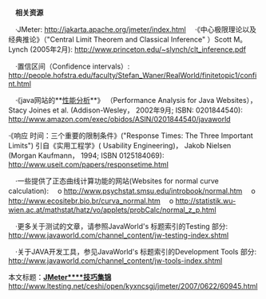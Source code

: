  　**相关资源** 

 　·JMeter: http://jakarta.apache.org/jmeter/index.html 
 　·《中心极限理论以及经典推论》（"Central Limit Theorem and Classical Inference" ）Scott M。 Lynch (2005年2月): http://www.princeton.edu/~slynch/clt_inference.pdf 

 　·置信区间（Confidence intervals）: http://people.hofstra.edu/faculty/Stefan_Waner/RealWorld/finitetopic1/confint.html 

 　·《java网站的**[性能分析](http://www.ltesting.net/html/95/category-catid-95.html)**》 （Performance Analysis for Java Websites）， Stacy Joines et al. (Addison-Wesley， 2002年9月; ISBN: 0201844540): http://www.amazon.com/exec/obidos/ASIN/0201844540/javaworld 

 ·《响应 时间：三个重要的限制条件》("Response Times: The Three Important Limits") 引自《实用工程学》( Usability Engineering)， Jakob Nielsen (Morgan Kaufmann， 1994; ISBN 0125184069): http://www.useit.com/papers/responsetime.html 

 　·一些提供了正态曲线计算功能的网站(Websites for normal curve calculation): 
 　o    http://www.psychstat.smsu.edu/introbook/normal.htm 
 　o    http://www.ecositebr.bio.br/curva_normal.htm 
 　o    http://statistik.wu-wien.ac.at/mathstat/hatz/vo/applets/probCalc/normal_z_p.html

 　·更多关于测试的文章，请参照JavaWorld's 标题索引的Testing 部分: http://www.javaworld.com/channel_content/jw-testing-index.shtml 

 　·关于JAVA开发工具，参见JavaWorld's 标题索引的Development Tools 部分: http://www.javaworld.com/channel_content/jw-tools-index.shtml 

本文标题：[**JMeter****技巧集锦**](http://www.ltesting.net/ceshi/open/kyxncsgj/jmeter/2007/0622/60945.html)
 http://www.ltesting.net/ceshi/open/kyxncsgj/jmeter/2007/0622/60945.html 